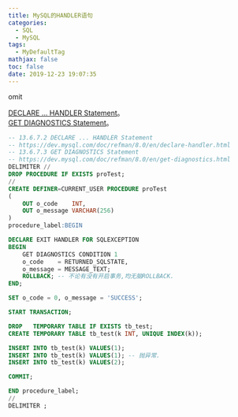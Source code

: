 ```yaml
---
title: MySQL的HANDLER语句
categories:
  - SQL
  - MySQL
tags:
  - MyDefaultTag
mathjax: false
toc: false
date: 2019-12-23 19:07:35
---
```

omit
<!--more-->

[DECLARE ... HANDLER Statement](https://dev.mysql.com/doc/refman/8.0/en/declare-handler.html)。  
[GET DIAGNOSTICS Statement](https://dev.mysql.com/doc/refman/8.0/en/get-diagnostics.html)。  

```sql
-- 13.6.7.2 DECLARE ... HANDLER Statement
-- https://dev.mysql.com/doc/refman/8.0/en/declare-handler.html
-- 13.6.7.3 GET DIAGNOSTICS Statement
-- https://dev.mysql.com/doc/refman/8.0/en/get-diagnostics.html
DELIMITER //
DROP PROCEDURE IF EXISTS proTest;
//
CREATE DEFINER=CURRENT_USER PROCEDURE proTest
(
    OUT o_code    INT,
    OUT o_message VARCHAR(256)
)
procedure_label:BEGIN

DECLARE EXIT HANDLER FOR SQLEXCEPTION
BEGIN
    GET DIAGNOSTICS CONDITION 1
    o_code    = RETURNED_SQLSTATE,
    o_message = MESSAGE_TEXT;
    ROLLBACK; -- 不论有没有开启事务,均无脑ROLLBACK.
END;

SET o_code = 0, o_message = 'SUCCESS';

START TRANSACTION;

DROP   TEMPORARY TABLE IF EXISTS tb_test;
CREATE TEMPORARY TABLE tb_test(k INT, UNIQUE INDEX(k));

INSERT INTO tb_test(k) VALUES(1);
INSERT INTO tb_test(k) VALUES(1); -- 抛异常.
INSERT INTO tb_test(k) VALUES(2);

COMMIT;

END procedure_label;
//
DELIMITER ;
```
